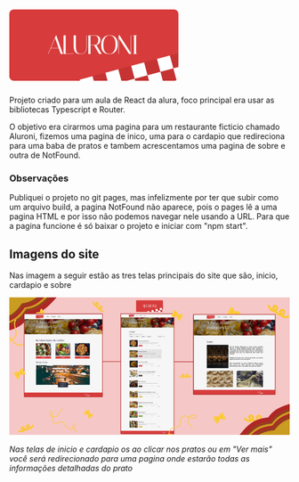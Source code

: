 <h1><img src="src/assets/logo.svg" alt="Aluroni"></img></h1>

Projeto criado para um aula de React da alura, foco principal era usar as bibliotecas Typescript e Router.

O objetivo era cirarmos uma pagina para um restaurante ficticio chamado Aluroni, fizemos uma pagina de inico, uma para o cardapio que redireciona para uma baba de pratos e tambem acrescentamos uma pagina de sobre e outra de NotFound.

### Observações

Publiquei o projeto no git pages, mas infelizmente por ter que subir como um arquivo build, a pagina NotFound não aparece, pois o pages lê a uma pagina HTML e por isso não podemos navegar nele usando a URL. Para que a pagina funcione é só baixar o projeto e iniciar com "npm start".

## Imagens do site

Nas imagem a seguir estão as tres telas principais do site que são, inicio, cardapio e sobre

<img src="src/assets/ImagensReadme/Telas-principais.png" alt="Três telas principais"></img>

*Nas telas de inicio e cardapio os ao clicar nos pratos ou em "Ver mais" você será redirecionado para uma pagina onde estarão todas as informações detalhadas do prato*

